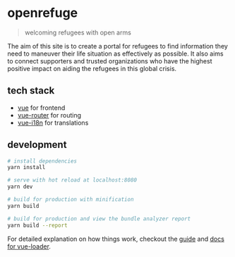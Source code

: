 # openrefuge

> welcoming refugees with open arms

The aim of this site is to create a portal for refugees to find information they need to maneuver their life situation as effectively as possible. It also aims to connect supporters and trusted organizations who have the highest positive impact on aiding the refugees in this global crisis.

## tech stack

- [vue](vuejs.org) for frontend
- [vue-router](https://router.vuejs.org/en/) for routing
- [vue-i18n](https://kazupon.github.io/vue-i18n/started.html) for translations

## development

``` bash
# install dependencies
yarn install

# serve with hot reload at localhost:8080
yarn dev

# build for production with minification
yarn build

# build for production and view the bundle analyzer report
yarn build --report
```

For detailed explanation on how things work, checkout the [guide](http://vuejs-templates.github.io/webpack/) and [docs for vue-loader](http://vuejs.github.io/vue-loader).
